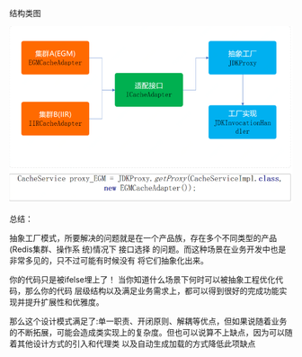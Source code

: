 结构类图

![类图](./readmeImg/类图.png)

总结：

抽象⼯⼚模式，所要解决的问题就是在⼀个产品族，存在多个不同类型的产品(Redis集群、操作系
统)情况下 接⼝选择 的问题。⽽这种场景在业务开发中也是⾮常多⻅的，只不过可能有时候没有
将它们抽象化出来。


你的代码只是被ifelse埋上了！ 当你知道什么场景下何时可以被抽象⼯程优化代码，那么你的代码
层级结构以及满⾜业务需求上，都可以得到很好的完成功能实现并提升扩展性和优雅度。

那么这个设计模式满⾜了:单⼀职责、开闭原则、解耦等优点，但如果说随着业务的不断拓展，可能会造成类实现上的复杂度。但也可以说算不上缺点，因为可以随着其他设计⽅式的引⼊和代理类
以及⾃动⽣成加载的⽅式降低此项缺点